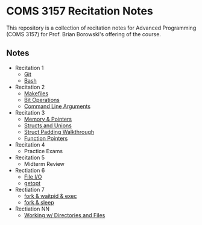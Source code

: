 # COMS 3157 Recitation Notes

This repository is a collection of recitation notes for Advanced Programming (COMS 3157)
for Prof. Brian Borowski's offering of the course.


## Notes

- Recitation 1
    - [Git](recitation_1/git.md)
    - [Bash](recitation_1/bash.md)
- Recitation 2
    - [Makefiles](recitation_2/makefile.md)
    - [Bit Operations](recitation_2/bit_operators.md)
    - [Command Line Arguments](recitation_2/command_line_arguments.md)
- Recitation 3
    - [Memory & Pointers](recitation_3/memorypointers.md)
    - [Structs and Unions](recitation_3/structs-unions.md)
    - [Struct Padding Walkthrough](recitation_3/struct-padding-walkthrough.md)
    - [Function Pointers](recitation_3/function-pointers.md)
- Recitation 4
    - Practice Exams
- Recitation 5
    - Midterm Review
- Rectiation 6
    - [File I/O](recitation_6/file-io.md)
    - [getopt](recitation_6/getopt.md)
- Rectiation 7
    - [fork & waitpid & exec](recitation_7/starfork.md)
    - [fork & sleep](recitation_7/code/modern_family/modern_family.c)
- Rectiation NN
    - [Working w/ Directories and Files](recitation_NN/directories.md)

